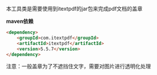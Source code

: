 本工具类是需要使用到itextpdf的jar包来完成pdf文档的盖章

**maven依赖**

```markdown
<dependency>
    <groupId>com.itextpdf</groupId>
    <artifactId>itextpdf</artifactId>
    <version>5.5.7</version>
</dependency>
```

注意：一般盖章为了不遮挡住文字，需要对图片进行透明化处理